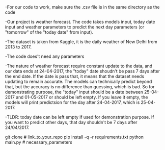 -For our code to work, make sure the .csv file is in the same directory as the code

-Our project is weather forecast. The code takes models input, today date input and weather
parameters to predict the next day parameters (or "tomorrow" of the "today date" from input).

-The dataset is taken from Kaggle, it is the daily weather of New Delhi from 2013 to 2017. 

-The code does't need any parameters

-The nature of weather forecast require constant update to the data, and our data ends at 
24-04-2017, the "today" date shoudn't be pass 7 days after the end date. If the date is pass
that, it means that the dataset needs updating to remain accurate. The models can technically
predict beyond that, but the accuracy is no difference than guessing, which is bad. So for 
demonstrating purpose, the "today" input should be a date between 25-04-2017 and 01-05-2017
or should be left empty. If you leave it empty, the models will print predictsion for the 
day after 24-04-2017, which is 25-04-2017.

-TLDR: today date can be left empty if used for demonstration purpose. If you want to predict
other days, that day shouldn't be 7 days after 24/04/2017.

git clone # link_to_your_repo
pip install -q -r requirements.txt
python main.py # necessary_parameters
